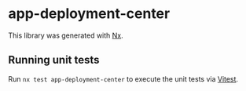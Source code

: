 # app-deployment-center

This library was generated with [Nx](https://nx.dev).

## Running unit tests

Run `nx test app-deployment-center` to execute the unit tests via [Vitest](https://vitest.dev/).
